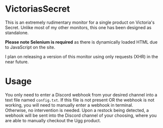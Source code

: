 # VictoriasSecret
This is an extremely rudimentary monitor for a single product on Victoria's Secret. Unlike most of my other monitors, this one has been designed as standalone.
<p><strong>Please note Selenium is required</strong> as there is dynamically loaded HTML due to JavaScript on the site.</p>
I plan on releasing a version of this monitor using only requests (XHR) in the near future.

# Usage
You only need to enter a Discord webhook from your desired channel into a text file named `config.txt`.
If this file is not present OR the webhook is not working, you will need to manually enter a webhook in terminal.\
Otherwise, no intervention is needed. Upon a restock being detected, a webhook will be sent into the Discord channel of your choosing, where you are able to manually checkout the Ugg product.
